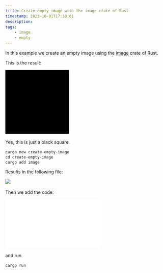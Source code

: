 ```yaml
---
title: Create empty image with the image crate of Rust
timestamp: 2023-10-01T17:30:01
description:
tags:
    - image
    - empty
---
```


In this example we create an empty image using the [image](https://crates.io/crates/image) crate of Rust.

This is the result:

![](examples/create-empty-image/empty.png)

Yes, this is just a black square.

```
cargo new create-empty-image
cd create-empty-image
cargo add image
```

Results in the following file:

![](examples/create-empty-image/Cargo.toml)

Then we add the code:

![](examples/create-empty-image/src/main.rs)

and run

```
cargo run
```
